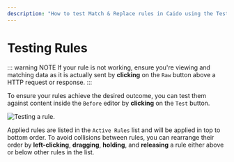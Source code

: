 ```yaml
---
description: "How to test Match & Replace rules in Caido using the Test button and rule ordering for proper traffic modification."
---
```


# Testing Rules

::: warning NOTE
If your rule is not working, ensure you're viewing and matching data as it is actually sent by **clicking** on the `Raw` button above a HTTP request or response.
:::

To ensure your rules achieve the desired outcome, you can test them against content inside the `Before` editor by **clicking** on the `Test` button.

<img alt="Testing a rule." src="/_images/match_replace_testing.png" center/>

Applied rules are listed in the `Active Rules` list and will be applied in top to bottom order. To avoid collisions between rules, you can rearrange their order by **left-clicking**, **dragging**, **holding**, and **releasing** a rule either above or below other rules in the list.
